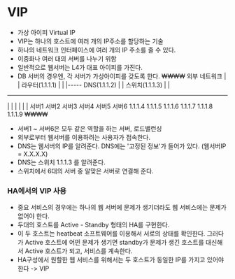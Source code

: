 # VIP
- 가상 아이피 Virtual IP
- VIP는 하나의 호스트에 여러 개의 IP주소를 할당하는 기술 
- 하나의 네트워크 인터페이스에 여러 개의 IP 주소를 줄 수 있다.
- 이중화나 여러 대의 서버를 나누기 위함
- 일반적으로 웹서버는 L4가 대표 아이피를 가진다.
- DB 서버의 경우엔, 각 서버가 가상아이피를 갖도록 한다.
₩₩₩₩
외부 네트워크
|
|
라우터(1.1.1.1)
|
|
|----- DNS(1.1.1.2)
|
|
스위치(1.1.1.3)
|
|
-------------------------------------------------------------------------------------------
|                 |               |               |               |                 |
서버1         서버2        서버3          서버4         서버5           서버6
1.1.1.4       1.1.1.5      1.1.1.6         1.1.1.7        1.1.1.8         1.1.1.9
₩₩₩₩

- 서버1 ~ 서버6은 모두 같은 역할을 하는 서버, 로드밸런싱
- 외부로부터 웹서버를 이용하려는 사용자가 접속한다.
- DNS는 웹서버의 IP를 알려준다. DNS에는 '고정된 정보'가 들어가 있다. (웹서버IP = X.X.X.X)
- DNS는 스위치 1.1.1.3 를 알려준다.
- 스위치에서 6대의 서버 중 알맞은 서버로 연결해 준다. 

### HA에서의 VIP 사용
- 중요 서비스의 경우에는 하나의 웹 서버에 문제가 생기더라도 웹 서비스에는 문제가 없어야 한다.
- 두대의 호스트를 Active - Standby 형태의 HA를 구현한다.
- 이 두 호스트는 heatbeat 소프트웨어를 이용해서 서로의 상태를 확인한다. 그러다가 Active 호스트에 어떤 문제가 생기면 standby가 문제가 생긴 호스트를 대신해서 Active 호스트가 되고, 서비스를 계속한다.
- HA구성에서 원할한 웹 서비스를 위해서는 두 호스트가 동일한 IP를 가지고 있어야 한다 -> VIP
